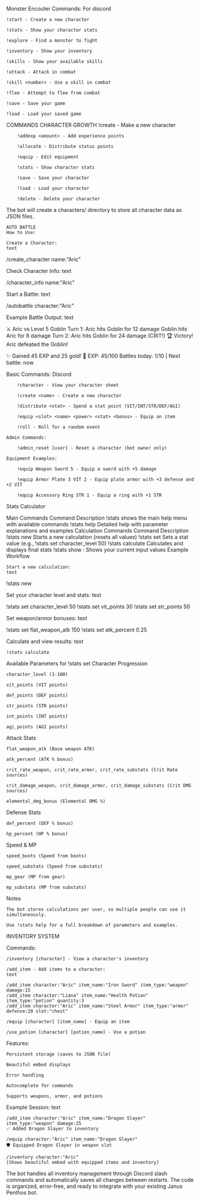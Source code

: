 
Monster Encouter 
Commands:
For discord

    !start - Create a new character

    !stats - Show your character stats

    !explore - Find a monster to fight

    !inventory - Show your inventory

    !skills - Show your available skills

    !attack - Attack in combat

    !skill <number> - Use a skill in combat

    !flee - Attempt to flee from combat

    !save - Save your game

    !load - Load your saved game








COMMANDS CHARACTER GROWTH 
        !create - Make a new character

        !addexp <amount> - Add experience points

        !allocate - Distribute status points

        !equip - Edit equipment

        !stats - Show character stats

        !save - Save your character

        !load - Load your character

        !delete - Delete your character

The bot will create a characters/ directory to store all character data as JSON files.











    AUTO BATTLE 
    How to Use:

    Create a Character:
    text

/create_character name:"Aric"

Check Character Info:
text

/character_info name:"Aric"

Start a Battle:
text

/autobattle character:"Aric"

Example Battle Output:
text

⚔️ Aric vs Level 5 Goblin
Turn 1: Aric hits Goblin for 12 damage
Goblin hits Aric for 8 damage
Turn 2: Aric hits Goblin for 24 damage (CRIT!)
🏆 Victory! Aric defeated the Goblin!

✨ Gained 45 EXP and 25 gold!
🔹 EXP: 45/100
Battles today: 1/10 | Next battle: now
    
    
    
    
    
    
    
    
    
    
    
    
    
    
    
   Basic Commands: Discord 

        !character - View your character sheet

        !create <name> - Create a new character

        !distribute <stat> - Spend a stat point (VIT/INT/STR/DEF/AGI)

        !equip <slot> <name> <power> <stat> <bonus> - Equip an item

        !roll - Roll for a random event

    Admin Commands:

        !admin_reset [user] - Reset a character (bot owner only)

    Equipment Examples:

        !equip Weapon Sword 5 - Equip a sword with +5 damage

        !equip Armor Plate 3 VIT 2 - Equip plate armor with +3 defense and +2 VIT

        !equip Accessory Ring STR 1 - Equip a ring with +1 STR


Stats Calculator 

Main Commands
Command	Description
!stats	shows the main help menu with available commands
!stats help	Detailed help with parameter explanations and examples
Calculation Commands
Command	Description
!stats new	Starts a new calculation (resets all values)
!stats set <parameter> <value>	Sets a stat value (e.g., !stats set character_level 50)
!stats calculate	Calculates and displays final stats
!stats show	: Shows your current input values
Example Workflow

    Start a new calculation:
    text

!stats new

Set your character level and stats:
text

!stats set character_level 50
!stats set vit_points 30
!stats set str_points 50

Set weapon/armor bonuses:
text

!stats set flat_weapon_atk 150
!stats set atk_percent 0.25

Calculate and view results:
text

    !stats calculate

Available Parameters for !stats set
Character Progression

    character_level (1-100)

    vit_points (VIT points)

    def_points (DEF points)

    str_points (STR points)

    int_points (INT points)

    agi_points (AGI points)

Attack Stats

    flat_weapon_atk (Base weapon ATK)

    atk_percent (ATK % bonus)

    crit_rate_weapon, crit_rate_armor, crit_rate_substats (Crit Rate sources)

    crit_damage_weapon, crit_damage_armor, crit_damage_substats (Crit DMG sources)

    elemental_dmg_bonus (Elemental DMG %)

Defense Stats

    def_percent (DEF % bonus)

    hp_percent (HP % bonus)

Speed & MP

    speed_boots (Speed from boots)

    speed_substats (Speed from substats)

    mp_gear (MP from gear)

    mp_substats (MP from substats)

Notes

    The bot stores calculations per user, so multiple people can use it simultaneously.

    Use !stats help for a full breakdown of parameters and examples.







INVENTORY SYSTEM 



Commands:

    /inventory [character] - View a character's inventory

    /add_item - Add items to a character:
    text

    /add_item character:"Aric" item_name:"Iron Sword" item_type:"weapon" damage:15
    /add_item character:"Liana" item_name:"Health Potion" item_type:"potion" quantity:3
    /add_item character:"Aric" item_name:"Steel Armor" item_type:"armor" defense:20 slot:"chest"

    /equip [character] [item_name] - Equip an item

    /use_potion [character] [potion_name] - Use a potion

Features:

    Persistent storage (saves to JSON file)

    Beautiful embed displays

    Error handling

    Autocomplete for commands

    Supports weapons, armor, and potions

Example Session:
text

    /add_item character:"Aric" item_name:"Dragon Slayer" item_type:"weapon" damage:25
    ✅ Added Dragon Slayer to inventory

    /equip character:"Aric" item_name:"Dragon Slayer"
    🛡️ Equipped Dragon Slayer in weapon slot

    /inventory character:"Aric"
    [Shows beautiful embed with equipped items and inventory]

The bot handles all inventory management through Discord slash commands and automatically saves all changes between restarts. The code is organized, error-free, and ready to integrate with your existing Janus Penthos bot.
